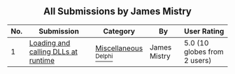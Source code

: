 ﻿<div align="center">

## All Submissions by James Mistry

</div>

No.  | Submission | Category | By   | User Rating
---- | ---------- | -------- | ---- | -----------
1 | [Loading and calling DLLs at runtime<br />](https://github.com/Planet-Source-Code/james-mistry-loading-and-calling-dlls-at-runtime__7-775) | [Miscellaneous<br /><sup>Delphi</sup>](../ByCategory/miscellaneous__7-1.md) | James Mistry | 5.0 (10 globes from 2 users)
